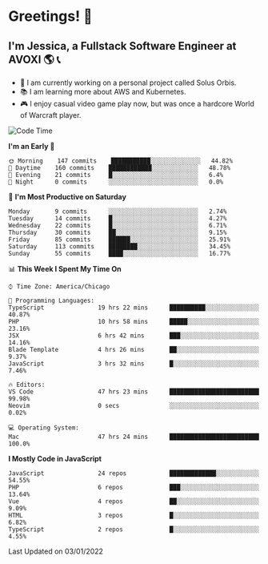 # Greetings! 🧠

## I'm Jessica, a Fullstack Software Engineer at AVOXI 🌎 📞

- 🌟 I am currently working on a personal project called Solus Orbis.
- 📚 I am learning more about AWS and Kubernetes.
- 🎮 I enjoy casual video game play now, but was once a hardcore World of Warcraft player.

<!--START_SECTION:waka-->
![Code Time](http://img.shields.io/badge/Code%20Time-2%2C216%20hrs%2018%20mins-blue)

**I'm an Early 🐤** 

```text
🌞 Morning    147 commits    ███████████░░░░░░░░░░░░░░   44.82% 
🌆 Daytime    160 commits    ████████████░░░░░░░░░░░░░   48.78% 
🌃 Evening    21 commits     █░░░░░░░░░░░░░░░░░░░░░░░░   6.4% 
🌙 Night      0 commits      ░░░░░░░░░░░░░░░░░░░░░░░░░   0.0%

```
📅 **I'm Most Productive on Saturday** 

```text
Monday       9 commits      ░░░░░░░░░░░░░░░░░░░░░░░░░   2.74% 
Tuesday      14 commits     █░░░░░░░░░░░░░░░░░░░░░░░░   4.27% 
Wednesday    22 commits     █░░░░░░░░░░░░░░░░░░░░░░░░   6.71% 
Thursday     30 commits     ██░░░░░░░░░░░░░░░░░░░░░░░   9.15% 
Friday       85 commits     ██████░░░░░░░░░░░░░░░░░░░   25.91% 
Saturday     113 commits    ████████░░░░░░░░░░░░░░░░░   34.45% 
Sunday       55 commits     ████░░░░░░░░░░░░░░░░░░░░░   16.77%

```


📊 **This Week I Spent My Time On** 

```text
⌚︎ Time Zone: America/Chicago

💬 Programming Languages: 
TypeScript               19 hrs 22 mins      ██████████░░░░░░░░░░░░░░░   40.87% 
PHP                      10 hrs 58 mins      █████░░░░░░░░░░░░░░░░░░░░   23.16% 
JSX                      6 hrs 42 mins       ███░░░░░░░░░░░░░░░░░░░░░░   14.16% 
Blade Template           4 hrs 26 mins       ██░░░░░░░░░░░░░░░░░░░░░░░   9.37% 
JavaScript               3 hrs 32 mins       █░░░░░░░░░░░░░░░░░░░░░░░░   7.46%

🔥 Editors: 
VS Code                  47 hrs 23 mins      █████████████████████████   99.98% 
Neovim                   0 secs              ░░░░░░░░░░░░░░░░░░░░░░░░░   0.02%

💻 Operating System: 
Mac                      47 hrs 24 mins      █████████████████████████   100.0%

```

**I Mostly Code in JavaScript** 

```text
JavaScript               24 repos            █████████████░░░░░░░░░░░░   54.55% 
PHP                      6 repos             ███░░░░░░░░░░░░░░░░░░░░░░   13.64% 
Vue                      4 repos             ██░░░░░░░░░░░░░░░░░░░░░░░   9.09% 
HTML                     3 repos             █░░░░░░░░░░░░░░░░░░░░░░░░   6.82% 
TypeScript               2 repos             █░░░░░░░░░░░░░░░░░░░░░░░░   4.55%

```



 Last Updated on 03/01/2022
<!--END_SECTION:waka-->

<!--
**jessikuh/jessikuh** is a ✨ _special_ ✨ repository because its `README.md` (this file) appears on your GitHub profile.

Here are some ideas to get you started:

- 🔭 I’m currently working on ...
- 🌱 I’m currently learning ...
- 👯 I’m looking to collaborate on ...
- 🤔 I’m looking for help with ...
- 💬 Ask me about ...
- 📫 How to reach me: ...
- 😄 Pronouns: ...
- ⚡ Fun fact: ...
-->
